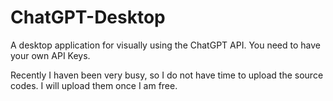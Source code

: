 # ChatGPT-Desktop
A desktop application for visually using the ChatGPT API. You need to have your own API Keys.

Recently I haven been very busy, so I do not have time to upload the source codes. I will upload them once I am free.

